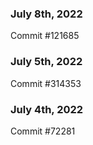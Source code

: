 ### July 8th, 2022

Commit #121685

### July 5th, 2022

Commit #314353


### July 4th, 2022

Commit #72281
